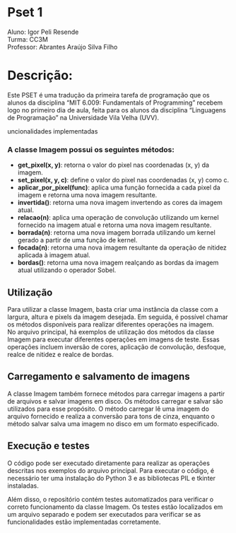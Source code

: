 # Pset 1
Aluno: Igor Peli Resende  
Turma: CC3M  
Professor: Abrantes Araújo Silva Filho  

# Descrição:
Este PSET é uma tradução da primeira tarefa de programação que os alunos da
disciplina “MIT 6.009: Fundamentals of Programming” recebem logo no primeiro
dia de aula, feita para os alunos da disciplina “Linguagens de Programação” na
Universidade Vila Velha (UVV).

uncionalidades implementadas

### A classe Imagem possui os seguintes métodos:
- **get_pixel(x, y)**: retorna o valor do pixel nas coordenadas (x, y) da imagem.  
- **set_pixel(x, y, c)**: define o valor do pixel nas coordenadas (x, y) como c.  
- **aplicar_por_pixel(func)**: aplica uma função fornecida a cada pixel da imagem e retorna uma nova imagem resultante.  
- **invertida()**: retorna uma nova imagem invertendo as cores da imagem atual.  
- **relacao(n)**: aplica uma operação de convolução utilizando um kernel fornecido na imagem atual e retorna uma nova imagem resultante.  
- **borrada(n)**: retorna uma nova imagem borrada utilizando um kernel gerado a partir de uma função de kernel.  
- **focada(n)**: retorna uma nova imagem resultante da operação de nitidez aplicada à imagem atual.  
- **bordas()**: retorna uma nova imagem realçando as bordas da imagem atual utilizando o operador Sobel.  

## Utilização

Para utilizar a classe Imagem, basta criar uma instância da classe com a largura, altura e pixels da imagem desejada. Em seguida, é possível chamar os métodos disponíveis para realizar diferentes operações na imagem.  
No arquivo principal, há exemplos de utilização dos métodos da classe Imagem para executar diferentes operações em imagens de teste. Essas operações incluem inversão de cores, aplicação de convolução, desfoque, realce de nitidez e realce de bordas.

## Carregamento e salvamento de imagens

A classe Imagem também fornece métodos para carregar imagens a partir de arquivos e salvar imagens em disco. Os métodos carregar e salvar são utilizados para esse propósito. O método carregar lê uma imagem do arquivo fornecido e realiza a conversão para tons de cinza, enquanto o método salvar salva uma imagem no disco em um formato especificado.  

## Execução e testes

O código pode ser executado diretamente para realizar as operações descritas nos exemplos do arquivo principal. Para executar o código, é necessário ter uma instalação do Python 3 e as bibliotecas PIL e tkinter instaladas.  

Além disso, o repositório contém testes automatizados para verificar o correto funcionamento da classe Imagem. Os testes estão localizados em um arquivo separado e podem ser executados para verificar se as funcionalidades estão implementadas corretamente.  
